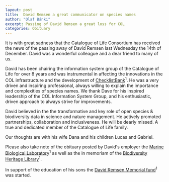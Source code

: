 ```yaml
---
layout: post
title:  David Remsen a great communicator on species names
author: "Olaf Bánki"
excerpt: Passing of David Remsen a great loss for COL
categories: Obituary
---
```


It is with great sadness that the Catalogue of Life Consortium has received the news of the passing away of David Remsen last Wednesday the 14th of December. David was a wonderful colleague and a dear friend to many of us. 

David has been chairing the information system group of the Catalogue of Life for over 8 years and was instrumental in affecting the innovations in the COL infrastructure and the development of [ChecklistBank](https://www.checklistbank.org/)<sup>1</sup>. He was a very driven and inspiring professional, always willing to explain the importance and complexities of species names. We thank Dave for his inspired leadership of the COL Information System Group, and his enthusiastic, driven approach to always strive for improvements. 

David believed in the the transformative and key role of open species & biodiversity data in science and nature management. He actively promoted partnerships, collaboration and inclusiveness. He will be dearly missed. A true and dedicated member of the Catalogue of Life family.  

Our thoughts are with his wife Dana and his children Lucas and Gabriel. 

Please also take note of the obituary posted by David's employer the [Marine Biological Laboratory](https://www.mbl.edu/news/obituaries/david-remsen)<sup>1</sup> as well as the in memoriam of the [Biodiversity Heritage Library](https://blog.biodiversitylibrary.org/2022/12/in-memoriam-david-remsen.html)<sup>1</sup>. 

In support of the education of his sons the [David Remsen Memorial fund](https://www.gofundme.com/f/david-remsen-memorial-fund?member=23886715&utm_campaign=p_cp+share-sheet&utm_content=undefined&utm_medium=copy_link_all&utm_source=customer&utm_term=undefined)<sup>1</sup> was started.



